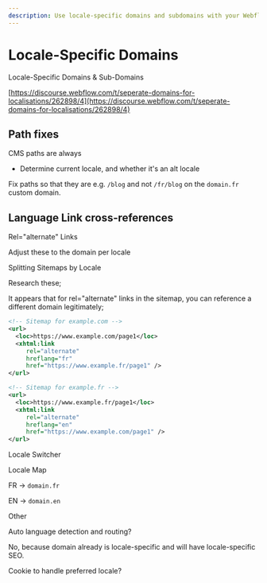 ```yaml
---
description: Use locale-specific domains and subdomains with your Webflow localized site.
---
```


# Locale-Specific Domains



Locale-Specific Domains & Sub-Domains

[https://discourse.webflow.com/t/seperate-domains-for-localisations/262898/4](https://discourse.webflow.com/t/seperate-domains-for-localisations/262898/4)

## Path fixes

CMS paths are always

* Determine current locale, and whether it's an alt locale&#x20;

Fix paths so that they are e.g. `/blog` and not `/fr/blog` on the `domain.fr` custom domain.&#x20;



## Language Link cross-references



Rel="alternate" Links

Adjust these to the domain per locale





Splitting Sitemaps by Locale

Research these;

It appears that for rel="alternate" links in the sitemap, you can reference a different domain legitimately;&#x20;

```xml
<!-- Sitemap for example.com -->
<url>
  <loc>https://www.example.com/page1</loc>
  <xhtml:link 
     rel="alternate" 
     hreflang="fr" 
     href="https://www.example.fr/page1" />
</url>

<!-- Sitemap for example.fr -->
<url>
  <loc>https://www.example.fr/page1</loc>
  <xhtml:link 
     rel="alternate" 
     hreflang="en" 
     href="https://www.example.com/page1" />
</url>
```

Locale Switcher





Locale Map

FR -> `domain.fr`

EN -> `domain.en`

Other

Auto language detection and routing?

No, because domain already is locale-specific and will have locale-specific SEO.&#x20;

Cookie to handle preferred locale?&#x20;

